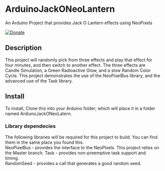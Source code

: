 # ArduinoJackONeoLantern
An Arduino Project that provides Jack O Lantern effects using NeoPixels

[![Donate](http://img.shields.io/paypal/donate.png?color=yellow)](https://www.paypal.com/cgi-bin/webscr?cmd=_s-xclick&hosted_button_id=6AA97KE54UJR4)

## Description
This project will randomly pick from three effects and play that effect for four minutes, and then switch to another effect.  The three effects are Candle Simulation, a Green Radioactive Glow, and a slow Random Color Cycle.
This project demonstrates the use of the NeoPixelBus library, and the advanced use of the Task library.

## Install
To install, Clone this into your Arduino folder; which will place it in a folder named ArdiunoJackONeoLatern.

### Library dependecies
The following libraries will be required for this project to build. You can find them in the same place you found this.  
NeoPixelBus - provides the interface to the NeoPixels.  This project relies on the Master branch.
Task - provides non-preemptive task support and timing.  
RandomSeed - provides a call that generates a good random seed.  

